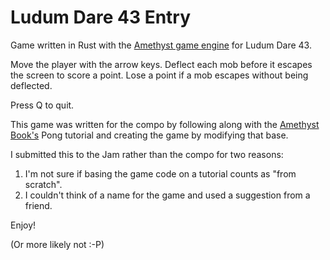 # Ludum Dare 43 Entry

Game written in Rust with the [Amethyst game engine](https://github.com/amethyst/amethyst/)
for Ludum Dare 43.

Move the player with the arrow keys.  Deflect each mob before it escapes the screen
to score a point.  Lose a point if a mob escapes without being deflected.

Press Q to quit.

This game was written for the compo by following along with the
[Amethyst Book's](https://www.amethyst.rs/book/latest/) Pong tutorial and creating the game by modifying that base.

I submitted this to the Jam rather than the compo for two reasons:
1. I'm not sure if basing the game code on a tutorial counts as "from scratch".
2. I couldn't think of a name for the game and used a suggestion from a friend.

Enjoy!

(Or more likely not :-P)
